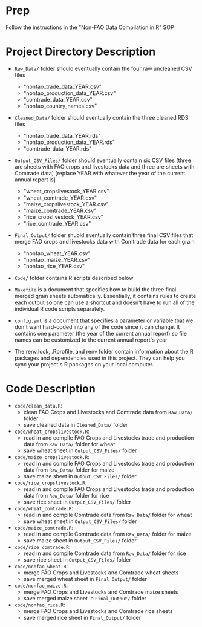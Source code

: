 # Prep 

Follow the instructions in the "Non-FAO Data Compilation in R" SOP

# Project Directory Description

-   `Raw_Data/` folder should eventually contain the four raw uncleaned CSV files

    -   "nonfao_trade_data_YEAR.csv"
    -   "nonfao_production_data_YEAR.csv"
    -   "comtrade_data_YEAR.csv"
    -   "nonfao_country_names.csv"

-   `Cleaned_Data/` folder should eventually contain the three cleaned RDS files

    -   "nonfao_trade_data_YEAR.rds"
    -   "nonfao_production_data_YEAR.rds"
    -   "comtrade_data_YEAR.rds"

-   `Output_CSV_Files/` folder should eventually contain six CSV files (three are sheets
    with FAO crops and livestocks data and three are sheets with
    Comtrade data) [replace YEAR with whatever the year of the current
    annual report is]

    -   "wheat_cropslivestock_YEAR.csv"
    -   "wheat_comtrade_YEAR.csv"
    -   "maize_cropslivestock_YEAR.csv"
    -   "maize_comtrade_YEAR.csv"
    -   "rice_cropslivestock_YEAR.csv"
    -   "rice_comtrade_YEAR.csv"

-   `Final_Output/` folder shuold eventually contain three final CSV files that merge FAO
    crops and livestocks data with Comtrade data for each grain

    -   "nonfao_wheat_YEAR.csv"
    -   "nonfao_maize_YEAR.csv"
    -   "nonfao_rice_YEAR.csv"

-   `Code/` folder contains R scripts described below

-   `Makefile` is a document that specifies how to build the three final
    merged grain sheets automatically. Essentially, it contains rules to
    create each output so one can use a shortcut and doesn't have to run
    all of the individual R code scripts separately.

-   `config.yml` is a document that specifies a parameter or variable
    that we don't want hard-coded into any of the code since it can
    change. It contains one parameter (the year of the current annual
    report) so file names can be customized to the current annual
    report's year
    
-   The renv.lock, .Rprofile, and renv folder contain information about the R packages and dependencies used in this project. They can help you sync your project's R packages on your 
    local computer.

# Code Description

-   `code/clean_data.R`:
    -   clean FAO Crops and Livestocks and Comtrade data from `Raw_Data/` folder
    -   save cleaned data in `Cleaned_Data/` folder
-   `code/wheat_cropslivestock.R`:
    -   read in and compile FAO Crops and Livestocks trade and
        production data from `Raw_Data/` folder for wheat
    -   save wheat sheet in `Output_CSV_Files/` folder
-   `code/maize_cropslivestock.R`:
    -   read in and compile FAO Crops and Livestocks trade and
        production data from `Raw_Data/` folder for maize
    -   save maize sheet in `Output_CSV_Files/` folder
-   `code/rice_cropslivestock.R`:
    -   read in and compile FAO Crops and Livestocks trade and
        production data from `Raw_Data/` folder for rice
    -   save rice sheet in `Output_CSV_Files/` folder
-   `code/wheat_comtrade.R`:
    -   read in and compile Comtrade data from `Raw_Data/` folder for
        wheat
    -   save wheat sheet in `Output_CSV_Files/` folder
-   `code/maize_comtrade.R`:
    -   read in and compile Comtrade data from `Raw_Data/` folder for
        maize
    -   save maize sheet in `Output_CSV_Files/` folder
-   `code/rice_comtrade.R`:
    -   read in and compile Comtrade data from `Raw_Data/` folder for
        rice
    -   save rice sheet in `Output_CSV_Files/` folder
-   `code/nonfao_wheat.R`:
    -   merge FAO Crops and Livestocks and Comtrade wheat sheets
    -   save merged wheat sheet in `Final_Output/` folder
-   `code/nonfao_maize.R`:
    -   merge FAO Crops and Livestocks and Comtrade maize sheets
    -   save merged maize sheet in `Final_Output/` folder
-   `code/nonfao_rice.R`:
    -   merge FAO Crops and Livestocks and Comtrade rice sheets
    -   save merged rice sheet in `Final_Output/` folder
